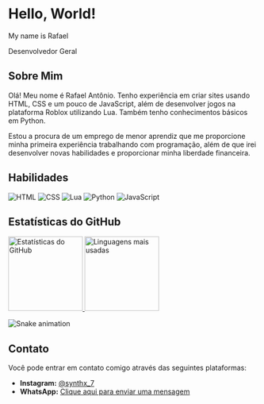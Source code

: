 # Hello, World!

My name is Rafael

Desenvolvedor Geral

## Sobre Mim

Olá! Meu nome é Rafael Antônio. Tenho experiência em criar sites usando HTML, CSS e um pouco de JavaScript, além de desenvolver jogos na plataforma Roblox utilizando Lua. Também tenho conhecimentos básicos em Python.

Estou a procura de um emprego de menor aprendiz que me proporcione minha primeira experiência trabalhando com programação, além de que irei desenvolver novas habilidades e proporcionar minha liberdade financeira.

## Habilidades
![HTML](https://img.shields.io/badge/-HTML-333?style=flat&logo=html5)
![CSS](https://img.shields.io/badge/-CSS-333?style=flat&logo=css3&logoColor=1572B6)
![Lua](https://img.shields.io/badge/-Lua-333?style=flat&logo=lua)
![Python](https://img.shields.io/badge/-Python-333?style=flat&logo=python)
![JavaScript](https://img.shields.io/badge/-JavaScript-333?style=flat&logo=javascript)

## Estatísticas do GitHub

<div>
  <a href="https://github.com/SynthX7">
  <img height="150em" src="https://github-readme-stats.vercel.app/api?username=synthx7&show_icons=false&theme=dark" alt="Estatísticas do GitHub">
  <img height="150em" src="https://github-readme-stats.vercel.app/api/top-langs/?username=synthx7&layout=compact&theme=dark" alt="Linguagens mais usadas">
  </a>
</div>

![Snake animation](https://github.com/synthx7/synthx7/blob/output/github-contribution-grid-snake.svg)

    
## Contato

Você pode entrar em contato comigo através das seguintes plataformas:

- **Instagram:** [@synthx_7](https://www.instagram.com/synthx_7/)
- **WhatsApp:** [Clique aqui para enviar uma mensagem](https://api.whatsapp.com/send?phone=5516994620899)
